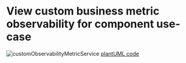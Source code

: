 # View custom business metric observability for component use-case

![customObservabilityMetricService](http://www.plantuml.com/plantuml/proxy?cache=no&src=https://raw.githubusercontent.com/tmforum-oda/oda-canvas-ctk/canvasUseCasesandBDD/usecase-library/pumlFiles/customObservability.puml)
[plantUML code](pumlFiles/customObservability.puml)